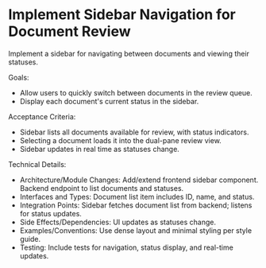 # Implement Sidebar Navigation for Document Review

Implement a sidebar for navigating between documents and viewing their statuses.

Goals:
- Allow users to quickly switch between documents in the review queue.
- Display each document's current status in the sidebar.

Acceptance Criteria:
- Sidebar lists all documents available for review, with status indicators.
- Selecting a document loads it into the dual-pane review view.
- Sidebar updates in real time as statuses change.

Technical Details:
- Architecture/Module Changes: Add/extend frontend sidebar component. Backend endpoint to list documents and statuses.
- Interfaces and Types: Document list item includes ID, name, and status.
- Integration Points: Sidebar fetches document list from backend; listens for status updates.
- Side Effects/Dependencies: UI updates as statuses change.
- Examples/Conventions: Use dense layout and minimal styling per style guide.
- Testing: Include tests for navigation, status display, and real-time updates.

